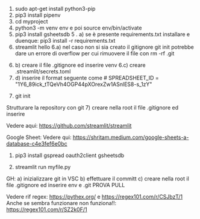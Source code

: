 1) sudo apt-get install python3-pip
2) pip3 install pipenv
3) cd myproject
4) python3 -m venv env e poi source env/bin/activate
5) pip3 install gsheetsdb
5 . a) se è presente requirements.txt installare e duenque: pip3 install -r requirements.txt
6) streamlit hello
6.a) nel caso non si sia creato il gitignore git init potrebbe dare un errore di overflow per cui rimuovere il file con rm -rf .git
6. b) creare il file .gitignore ed inserire venv
6.c) creare .streamlit/secrets.toml
6. d) inserire il format seguente come # SPREADSHEET_ID = "1Y6_89ick_tTQeVh4OGP44pXOrexZw1ASnlES8-s_1zY"
7) git init


Strutturare la repository con git
7) creare nella root il file .gitignore ed inserire 

Vedere aqui: https://github.com/streamlit/streamlit


Google Sheet:
Vedere qui: https://shritam.medium.com/google-sheets-a-database-c4e3fef6e0bc
1) pip3 install gspread oauth2client gsheetsdb


7) streamlit run myfile.py


GH:
a) inizializzare git in VSC
b) effettuare il committ
c) creare nella root il file .gitignore ed inserire env e .git
PROVA PULL


Vedere rif regex: https://pythex.org/ e https://regex101.com/r/CSJbzT/1
Anche se sembra funzionare non funziona!!: https://regex101.com/r/SZ2k0F/1
